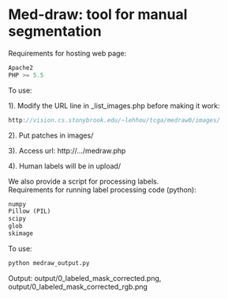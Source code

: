 # Med-draw: tool for manual segmentation

Requirements for hosting web page:

```javascript
Apache2
PHP >= 5.5
```

To use:

1). Modify the URL line in _list_images.php before making it work:  
```javascript
http://vision.cs.stonybrook.edu/~lehhou/tcga/medraw0/images/
```

2). Put patches in images/

3). Access url: http://.../medraw.php

4). Human labels will be in upload/


We also provide a script for processing labels.  
Requirements for running label processing code (python):

```python
numpy
Pillow (PIL)
scipy
glob
skimage
```

To use:

```python
python medraw_output.py
```

Output: output/0_labeled_mask_corrected.png, output/0_labeled_mask_corrected_rgb.png
